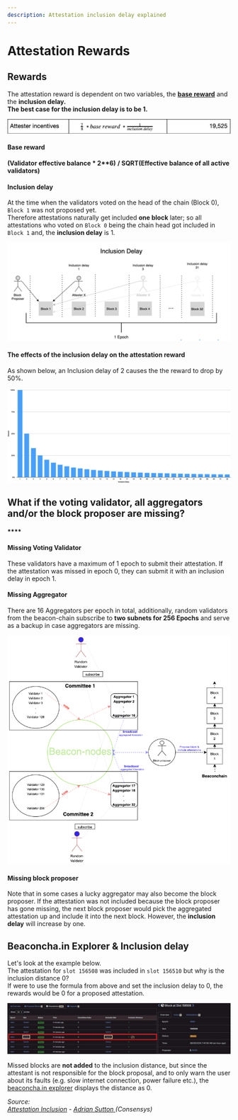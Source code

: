 ```yaml
---
description: Attestation inclusion delay explained
---
```


# Attestation Rewards

## Rewards

The attestation reward is dependent on two variables, the [**base reward**](https://github.com/ethereum/eth2.0-specs/blob/dev/specs/phase0/beacon-chain.md#constants) and the **inclusion delay.  
The best case for the inclusion delay is to be 1.**

![Source: ConsenSys Codefi Analysis](../.gitbook/assets/image%20%28165%29.png)

#### **Base reward**

**\(**Validator effective balance \* 2\*\*6**\)** **/ SQRT\(**Effective balance of **all** active validators**\)** 

#### Inclusion delay

At the time when the validators voted on the head of the chain \(Block 0\), `Block 1` was not proposed yet.  
Therefore attestations naturally get included **one block** later; so all attestations who voted on `Block 0` being the chain head got included in `Block 1` and, the **inclusion delay** is 1.

![](../.gitbook/assets/image%20%28162%29.png)

#### 

#### The effects of the inclusion delay on the attestation reward 

As shown below, an Inclusion delay of 2 causes the the reward to drop by 50%. 

![Source: Consensys](../.gitbook/assets/image%20%28170%29.png)

##  **What if the voting validator, all aggregators and/or the block proposer are missing?**

#### \*\*\*\*

#### **Missing Voting Validator**

These validators have a maximum of 1 epoch to submit their attestation. If the attestation was missed in epoch 0, they can submit it with an inclusion delay in epoch 1.

####  Missing Aggregator

There are 16 Aggregators per epoch in total, additionally, random validators from the beacon-chain subscribe to **two subnets for 256 Epochs** and serve as a backup in case aggregators are missing.

![](../.gitbook/assets/image%20%28169%29.png)

#### Missing block proposer

Note that in some cases a lucky aggregator may also become the block proposer. If the attestation was not included because the block proposer has gone missing, the next block proposer would pick the aggregated attestation up and include it into the next block. However, the **inclusion delay** will increase by one.

## Beaconcha.in Explorer & Inclusion delay

Let's look at the example below.   
The attestation for `slot 156508` was included in `slot 156510` but why is the inclusion distance 0?  
If were to use the formula from above and set the inclusion delay to 0, the rewards would be 0 for a proposed attestation.

![](../.gitbook/assets/image%20%28166%29.png)

Missed blocks are **not added** to the inclusion distance, but since the attestant is not responsible for the block proposal, and to only warn the user about its faults \(e.g. slow internet connection, power failure etc.\), the [beaconcha.in explorer](https://beaconcha.in/) displays the distance as 0.  




_Source:_   
[_Attestation Inclusion_](https://www.youtube.com/watch?v=SPcgevcDqDE&feature=youtu.be) _-_ [_Adrian Sutton_ ](https://twitter.com/ajsutton)_\(Consensys\)_  


